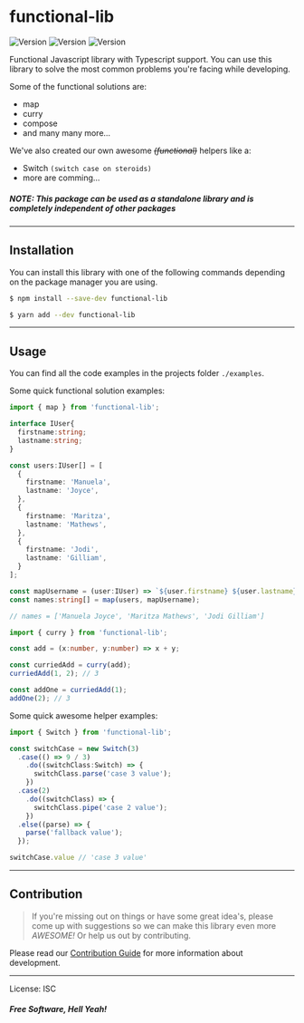 
# functional-lib

![Version](https://img.shields.io/badge/build-passing-brightgreen.svg)
![Version](https://img.shields.io/badge/coverage-100%25-brightgreen.svg)
![Version](https://img.shields.io/badge/release-v1.0.0--beta.1-blue.svg)

Functional Javascript library with Typescript support. You can use this library to solve the most common problems you're facing while developing.

Some of the functional solutions are:
- map
- curry
- compose
- and many many more...

We've also created our own awesome ~~*(functional)*~~ helpers like a:
- Switch `(switch case on steroids)`
- more are comming...

##### *NOTE: This package can be used as a standalone library and is completely independent of other packages*

---

## Installation

You can install this library with one of the following commands depending on the package manager you are using.


```sh
$ npm install --save-dev functional-lib
```
```sh
$ yarn add --dev functional-lib
```

---

## Usage
You can find all the code examples in the projects folder `./examples`.

Some quick functional solution examples:
```typescript
import { map } from 'functional-lib';

interface IUser{
  firstname:string;
  lastname:string;
}

const users:IUser[] = [
  {
    firstname: 'Manuela',
    lastname: 'Joyce',
  },
  {
    firstname: 'Maritza',
    lastname: 'Mathews',
  },
  {
    firstname: 'Jodi',
    lastname: 'Gilliam',
  }
];

const mapUsername = (user:IUser) => `${user.firstname} ${user.lastname}`;
const names:string[] = map(users, mapUsername);

// names = ['Manuela Joyce', 'Maritza Mathews', 'Jodi Gilliam']
```

```typescript
import { curry } from 'functional-lib';

const add = (x:number, y:number) => x + y;

const curriedAdd = curry(add);
curriedAdd(1, 2); // 3

const addOne = curriedAdd(1);
addOne(2); // 3
```

Some quick awesome helper examples:
```typescript
import { Switch } from 'functional-lib';

const switchCase = new Switch(3)
  .case(() => 9 / 3)
    .do((switchClass:Switch) => {
      switchClass.parse('case 3 value');
    })
  .case(2)
    .do((switchClass) => {
      switchClass.pipe('case 2 value');
    })
  .else((parse) => {
    parse('fallback value');
  });

switchCase.value // 'case 3 value'
```

---
## Contribution
> If you're missing out on things or have some great idea's,
> please come up with suggestions so we can make this library even more
> *AWESOME!* Or help us out by contributing.

Please read our [Contribution Guide](https://github.com/MRDNZ/functional-lib/blob/master/CONTRIBUTING.md) for more information about development.

---


License: ISC

##### *Free Software, Hell Yeah!*
